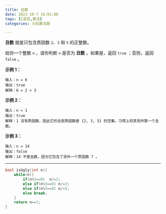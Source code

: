 ```yaml
---
title: 丑数
date: 2023-10-7 16:01:00
tags: [C语言,算法]
categories: 力扣算法题

---
```


**丑数** 就是只包含质因数 `2`、`3` 和 `5` 的正整数。

给你一个整数 `n` ，请你判断 `n` 是否为 **丑数** 。如果是，返回 `true` ；否则，返回 `false` 。

 

**示例 1：**

```
输入：n = 6
输出：true
解释：6 = 2 × 3
```

**示例 2：**

```
输入：n = 1
输出：true
解释：1 没有质因数，因此它的全部质因数是 {2, 3, 5} 的空集。习惯上将其视作第一个丑数。
```

**示例 3：**

```
输入：n = 14
输出：false
解释：14 不是丑数，因为它包含了另外一个质因数 7 。
```

 



---

~~~c
bool isUgly(int n){
    while(n){
        if(n%2==0)  n/=2;
        else if(n%3==0) n/=3;
        else if(n%5==0) n/=5;
        else break;
    }
    return n==1;
}
~~~

